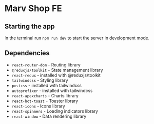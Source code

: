 # Marv Shop FE

## Starting the app

In the terminal run `npm run dev` to start the server in development mode.

## Dependencies

- `react-router-dom` - Routing library
- `@reduxjs/toolkit` - State management library
- `react-redux` - installed with @reduxjs/toolkit
- `tailwindcss` - Styling library
- `postcss` - installed with tailwindcss
- `autoprefixer` - installed with tailwindcss
- `react-apexcharts` - Charts library
- `react-hot-toast` - Toaster library
- `react-icons` - Icons library
- `react-spinners` - Loading indicators library
- `react-window` - Data rendering library
